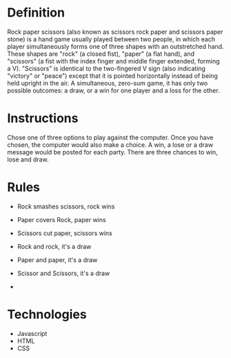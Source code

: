 
# Definition
Rock paper scissors (also known as scissors rock paper and scissors paper stone) is a hand game usually played between two people, in which each player simultaneously forms one of three shapes with an outstretched hand. These shapes are "rock" (a closed fist), "paper" (a flat hand), and "scissors" (a fist with the index finger and middle finger extended, forming a V). "Scissors" is identical to the two-fingered V sign (also indicating "victory" or "peace") except that it is pointed horizontally instead of being held upright in the air. A simultaneous, zero-sum game, it has only two possible outcomes: a draw, or a win for one player and a loss for the other.



# Instructions
Chose one of three options to play against the computer. Once you have chosen, the computer would also make a choice. A win, a lose or a draw message would be posted for each party. There are three chances to win, lose and draw.




# Rules
- Rock smashes scissors, rock wins
- Paper covers Rock, paper wins
- Scissors cut paper, scissors wins
- Rock and rock, it's a draw
- Paper and paper, it's a draw
- Scissor and Scissors, it's a draw

- 
# Technologies
- Javascript
- HTML
- CSS

